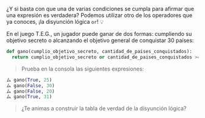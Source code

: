 ¿Y si basta con que una de varias condiciones se cumpla para afirmar que una expresión es verdadera? Podemos utilizar otro de los operadores que ya conoces, ¡la disyunción lógica `or`! :bulb:

En el juego T.E.G., un jugador puede ganar de dos formas: cumpliendo su objetivo secreto o alcanzando el objetivo general de conquistar 30 países:

```python
def gano(cumplio_objetivo_secreto, cantidad_de_paises_conquistados):
  return cumplio_objetivo_secreto or cantidad_de_paises_conquistados >= 30

```

> Prueba en la consola las siguientes expresiones:
>
``` python
ム gano(True, 25)
ム gano(False, 30)
ム gano(False, 20)
ム gano(True, 31)
```

> ¿Te animas a construir la tabla de verdad de la disyunción lógica?
